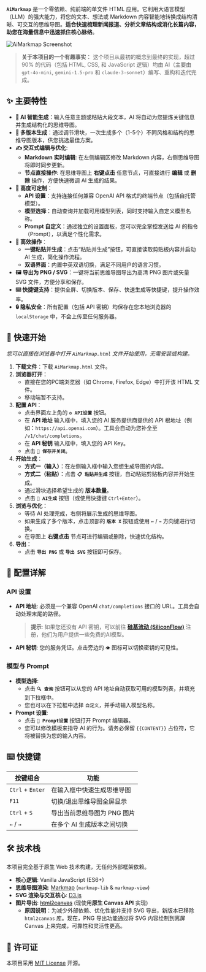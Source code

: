 **`AiMarkmap`** 是一个零依赖、纯前端的单文件 HTML 应用。它利用大语言模型（LLM）的强大能力，将您的文本、想法或 Markdown 内容智能地转换成结构清晰、可交互的思维导图。**适合快速梳理新闻报道、分析文章结构或消化长篇内容，助您在海量信息中迅速抓住核心脉络**。

![AiMarkmap Screenshot](screenshot.png)
> **关于本项目的一个有趣事实**：
> 这个项目从最初的概念到最终的实现，超过 90% 的代码（包括 HTML, CSS, 和 JavaScript 逻辑）均由 AI（主要由 `gpt-4o-mini`, `gemini-1.5-pro` 和 `claude-3-sonnet`）编写、重构和迭代完成。

## ✨ 主要特性

*   **🤖 AI 智能生成**：输入任意主题或粘贴大段文本，AI 将自动为您提炼关键信息并生成结构化的思维导图。
*   **🔄 多版本生成**：通过调节滑块，一次生成多个（1-5个）不同风格和结构的思维导图版本，供您挑选最佳方案。
*   **✍️ 交互式编辑与优化**:
    *   **Markdown 实时编辑**: 在左侧编辑区修改 Markdown 内容，右侧思维导图将即时同步更新。
    *   **节点直接操作**: 在思维导图上 **右键点击** 任意节点，可直接进行 **编辑** 或 **删除** 操作，方便快速微调 AI 生成的结果。
*   **🎨 高度可定制**：
    *   **API 设置**：支持连接任何兼容 OpenAI API 格式的终端节点（包括自托管模型）。
    *   **模型选择**：自动查询并加载可用模型列表，同时支持输入自定义模型名称。
    *   **Prompt 自定义**：通过独立的设置面板，您可以完全掌控发送给 AI 的指令（Prompt），以满足个性化需求。
*   **🚀 高效操作**：
    *   **一键粘贴并生成**：点击“粘贴并生成”按钮，可直接读取剪贴板内容并启动 AI 生成，简化操作流程。
    *   **双语界面**：内置中英双语切换，满足不同用户的语言习惯。
*   **🖼️ 导出为 PNG / SVG**：一键将当前思维导图导出为高清 PNG 图片或矢量 SVG 文件，方便分享和保存。
*   **⌨️ 快捷键支持**：提供全屏、切换版本、保存、快速生成等快捷键，提升操作效率。
*   **🔒 隐私安全**：所有配置（包括 API 密钥）均保存在您本地浏览器的 `localStorage` 中，不会上传至任何服务器。

## 🚀 快速开始
*您可以直接在浏览器中打开 `AiMarkmap.html` 文件开始使用，无需安装或构建。*
1.  **下载文件**：下载 `AiMarkmap.html` 文件。
2.  **浏览器打开**：
    *  直接在您的PC端浏览器（如 Chrome, Firefox, Edge）中打开该 HTML 文件。
    *  移动端暂不支持。
3.  **配置 API**：
    *   点击界面左上角的 **`⚙️ API设置`** 按钮。
    *   在 **API 地址** 输入框中，填入您的 AI 服务提供商提供的 API 根地址（例如：`https://api.openai.com`）。工具会自动为您补全至 `/v1/chat/completions`。
    *   在 **API 秘钥** 输入框中，填入您的 API Key。
    *   点击 **`💾 保存并关闭`**。
4.  **开始生成**：
    *   **方式一（输入）**：在左侧输入框中输入您想生成导图的内容。
    *   **方式二（粘贴）**：点击 **`📋 粘贴并生成`** 按钮，自动粘贴剪贴板内容并开始生成。
    *   通过滑块选择希望生成的 **版本数量**。
    *   点击 **`🚀 AI生成`** 按钮（或使用快捷键 `Ctrl+Enter`）。
5.  **浏览与优化**：
    *   等待 AI 处理完成，右侧将展示生成的思维导图。
    *   如果生成了多个版本，点击顶部的 **`版本 X`** 按钮或使用 `←` / `→` 方向键进行切换。
    *   在导图上 **右键点击** 节点可进行编辑或删除，快速优化结构。
6.  **导出**：
    *   点击 **`导出 PNG`** 或 **`导出 SVG`** 按钮即可保存。

## 🔧 配置详解

### API 设置
- **API 地址**: 必须是一个兼容 OpenAI `chat/completions` 接口的 URL。工具会自动处理末尾的路径。
    > **提示**: 如果您还没有 API 密钥，可以前往 **[硅基流动 (SiliconFlow)](https://cloud.siliconflow.cn/i/9afjLTa)** 注册，他们为用户提供一些免费的AI模型。
- **API 秘钥**: 您的服务凭证。点击旁边的 `👁️` 图标可以切换密钥的可见性。

### 模型与 Prompt
- **模型选择**:
    - 点击 **`🔍 查询`** 按钮可以从您的 API 地址自动获取可用的模型列表，并填充到下拉框中。
    - 您也可以在下拉框中选择 `自定义`，并手动输入模型名称。
- **Prompt 设置**:
    - 点击 **`📝 Prompt设置`** 按钮打开 Prompt 编辑器。
    - 您可以修改模板来指导 AI 的行为。请务必保留 `{{CONTENT}}` 占位符，它将被替换为您的输入内容。

## ⌨️ 快捷键

| 按键组合         | 功能                               |
| ---------------- | ---------------------------------- |
| `Ctrl` + `Enter` | 在输入框中快速生成思维导图         |
| `F11`            | 切换/退出思维导图全屏显示          |
| `Ctrl` + `S`     | 导出当前思维导图为 PNG 图片        |
| `←` / `→`        | 在多个 AI 生成版本之间切换         |

## 🛠️ 技术栈

本项目完全基于原生 Web 技术构建，无任何外部框架依赖。

-   **核心逻辑**: Vanilla JavaScript (ES6+)
-   **思维导图渲染**: [Markmap](https://markmap.js.org/) (`markmap-lib` & `markmap-view`)
-   **SVG 渲染与交互核心**: [D3.js](https://d3js.org/)
-   **图片导出**: ~~[html2canvas](https://html2canvas.hertzen.com/)~~ (现使用**原生 Canvas API** 实现)
    -   **原因说明**：为减少外部依赖、优化性能并支持 SVG 导出，新版本已移除 `html2canvas` 库。现在，PNG 导出功能通过将 SVG 内容绘制到离屏 Canvas 上来完成，可靠性和灵活性更高。

## 📜 许可证
本项目采用 [MIT License](./LICENSE) 开源。